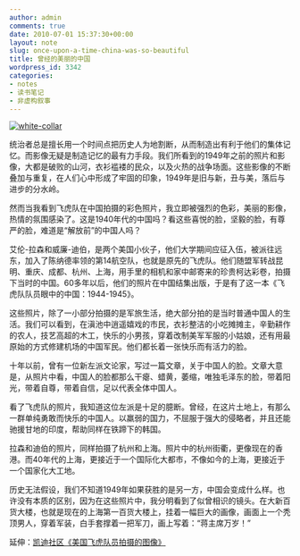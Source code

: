 ```yaml
---
author: admin
comments: true
date: 2010-07-01 15:37:30+00:00
layout: note
slug: once-upon-a-time-china-was-so-beautiful
title: 曾经的美丽的中国
wordpress_id: 3342
categories:
- notes
- 读书笔记
- 非虚构叙事
---
```


[![white-collar](http://farm5.static.flickr.com/4117/4752471976_cbf3ec55f6.jpg)](http://www.flickr.com/photos/lookoo/4752471976/)

统治者总是擅长用一个时间点把历史人为地割断，从而制造出有利于他们的集体记忆。而影像无疑是制造记忆的最有力手段。我们所看到的1949年之前的照片和影像，大都是破败的山河，衣衫褴褛的民众，以及火热的战争场面。这些影像的不断叠加与重复，在人们心中形成了牢固的印象，1949年是旧与新，丑与美，落后与进步的分水岭。

然而当我看到飞虎队在中国拍摄的彩色照片，我立即被强烈的色彩，美丽的影像，热情的氛围感染了。这是1940年代的中国吗？看这些喜悦的脸，坚毅的脸，有尊严的脸，难道是“解放前”的中国人吗？

艾伦-拉森和威廉-迪伯，是两个美国小伙子，他们大学期间应征入伍，被派往远东，加入了陈纳德率领的第14航空队，也就是原先的飞虎队。他们随盟军转战昆明、重庆、成都、杭州、上海，用手里的相机和家中邮寄来的珍贵柯达彩卷，拍摄下当时的中国。60多年以后，他们的照片在中国结集出版，于是有了这一本《飞虎队队员眼中的中国：1944-1945》。

这些照片，除了一小部分拍摄的是军旅生活，绝大部分拍的是当时普通中国人的生活。我们可以看到，在滇池中逍遥嬉戏的市民，衣衫整洁的小吃摊摊主，辛勤耕作的农人，技艺高超的木工，快乐的小男孩，穿着改制美军军服的小姑娘，还有用最原始的方式修建机场的中国军民。他们都长着一张快乐而有活力的脸。

十年以前，曾有一位新左派文论家，写过一篇文章，关于中国人的脸。文章大意是，从照片中看，中国人的脸都那么干瘪、蜡黄，萎缩，唯独毛泽东的脸，带着阳光，带着自尊，带着自信，足以代表全体中国人。

看了飞虎队的照片，我知道这位左派是十足的臆断。曾经，在这片土地上，有那么一群单纯勇敢而快乐的中国人。以羸弱的国力，不屈服于强大的侵略者，并且还能驰援甘地的印度，帮助同样在铁蹄下的韩国。

拉森和迪伯的照片，同样拍摄了杭州和上海。照片中的杭州街衢，更像现在的香港。而40年代的上海，更接近于一个国际化大都市，不像如今的上海，更接近于一个国家化大工地。

历史无法假设，我们不知道1949年如果获胜的是另一方，中国会变成什么样。也许没有本质的区别，因为在这些照片中，我分明看到了似曾相识的镜头。在大新百货大楼，也就是现在的上海第一百货大楼上，挂着一幅巨大的画像，画面上一个秃顶男人，穿着军装，白手套撑着一把军刀，画上写着：“蒋主席万岁！”

延伸：[凯迪社区《美国飞虎队员拍摄的图像》](http://club.kdnet.net/newbbs/dispbbs.asp?boardid=1&star=1&replyid=7227748&id=3488119&skin=0&page=1)
